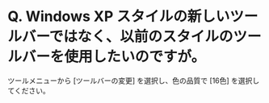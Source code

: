 # Q. Windows XP スタイルの新しいツールバーではなく、以前のスタイルのツールバーを使用したいのですが。

ツールメニューから \[ツールバーの変更\] を選択し、色の品質で \[16色\] を選択してください。

